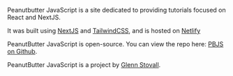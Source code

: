 Peanutbutter JavaScript is a site dedicated to providing tutorials focused on React and NextJS. 

It was built using [NextJS](https://nextjs.org/) and [TailwindCSS](https://tailwindcss.com/), and is hosted on [Netlify](https://www.netlify.com/)

PeanutButter JavaScript is open-source. You can view the repo here: [PBJS on Github](https://github.com/GSto/peanutbutterjavascript).

PeanutButter JavaScript is a project by [Glenn Stovall](https://www.glennstovall.com).